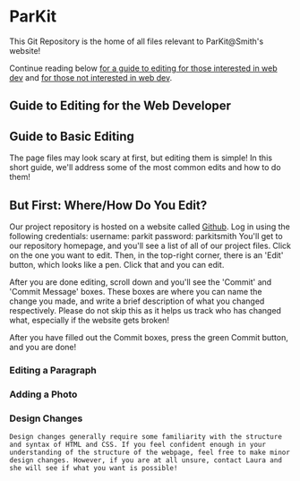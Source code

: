 # ParKit
This Git Repository is the home of all files relevant to ParKit@Smith's website! 

Continue reading below [for a guide to editing for those interested in web dev](#guide-to-editing-for-the-web-developer) and [for those not interested in web dev](#guide-to-basic-editing).

## Guide to Editing for the Web Developer

## Guide to Basic Editing
The page files may look scary at first, but editing them is simple! In this short guide, we'll address some of the most common edits and how to do them!

## But First: Where/How Do You Edit?
Our project repository is hosted on a website called [Github](https://github.com). Log in using the following credentials:
    username: parkit
    password: parkitsmith
You'll get to our repository homepage, and you'll see a list of all of our project files. Click on the one you want to edit. Then, in the top-right corner, there is an 'Edit' button, which looks like a pen. Click that and you can edit. 

After you are done editing, scroll down and you'll see the 'Commit' and 'Commit Message' boxes. These boxes are where you can name the change you made, and write a brief description of what you changed respectively. Please do not skip this as it helps us track who has changed what, especially if the website gets broken!

After you have filled out the Commit boxes, press the green Commit button, and you are done!
    
### Editing a Paragraph
### Adding a Photo
### Design Changes
    Design changes generally require some familiarity with the structure and syntax of HTML and CSS. If you feel confident enough in your understanding of the structure of the webpage, feel free to make minor design changes. However, if you are at all unsure, contact Laura and she will see if what you want is possible!

